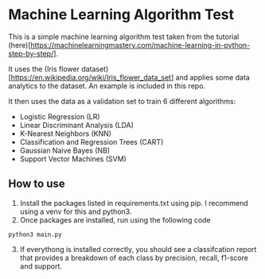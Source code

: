 # Machine Learning Algorithm Test

This is a simple machine learning algorithm test taken from the tutorial (here)[https://machinelearningmastery.com/machine-learning-in-python-step-by-step/].

It uses the (Iris flower dataset)[https://en.wikipedia.org/wiki/Iris_flower_data_set] and applies some data analytics to the dataset. An example is included in this repo.

It then uses the data as a validation set to train 6 different algorithms:
* Logistic Regression (LR)
* Linear Discriminant Analysis (LDA)
* K-Nearest Neighbors (KNN)
* Classification and Regression Trees (CART)
* Gaussian Naive Bayes (NB)
* Support Vector Machines (SVM)

## How to use
1. Install the packages listed in requirements.txt using pip. I recommend using a venv for this and python3.
2. Once packages are installed, run using the following code
```
python3 main.py
```
3. If everythong is installed correctly, you should see a classifcation report that provides a breakdown of each class by precision, recall, f1-score and support.
